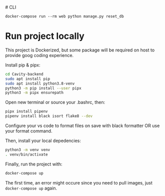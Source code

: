 # CLI
```
docker-compose run --rm web python manage.py reset_db
```

# Run project locally
This project is Dockerized, but some package will be required on host to provide goog coding experience.

Install pip & pipx:
```bash
cd Cavity-backend
sudo apt install pip
sudo apt install python3.8-venv
python3 -m pip install --user pipx
python3 -m pipx ensurepath
```

Open new terminal or source your .bashrc, then:

```bash
pipx install pipenv
pipenv install black isort flake8 --dev
```

Configure your vs code to format files on save with black formatter OR use your format command.

Then, install your local depedencies:
```bash
python3 -m venv venv
. venv/bin/activate
```


Finally, run the project with:
```bash
docker-compose up
```

The first time, an error might occure since you need to pull images, just ```docker-compose up``` again.